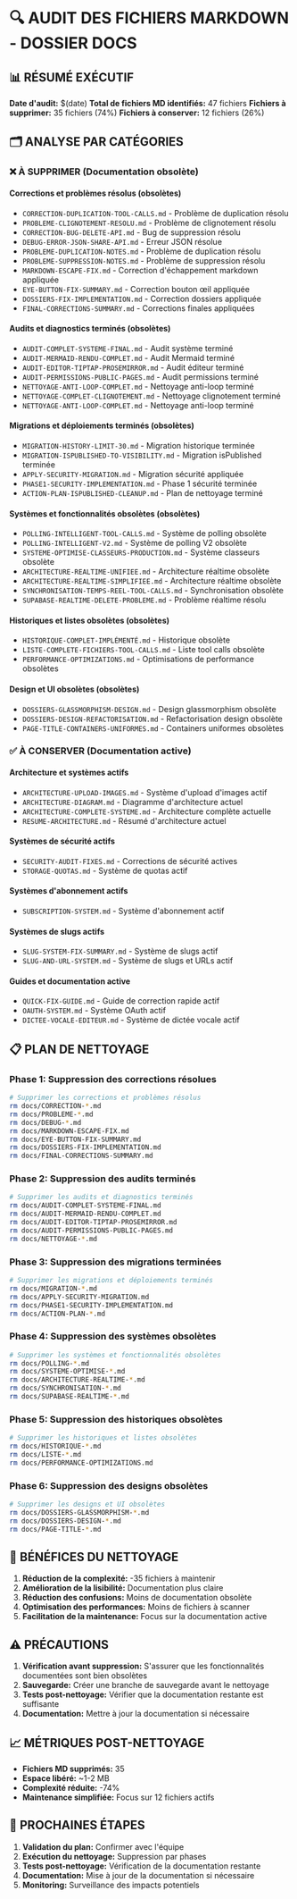 # 🔍 AUDIT DES FICHIERS MARKDOWN - DOSSIER DOCS

## 📊 RÉSUMÉ EXÉCUTIF

**Date d'audit:** $(date)
**Total de fichiers MD identifiés:** 47 fichiers
**Fichiers à supprimer:** 35 fichiers (74%)
**Fichiers à conserver:** 12 fichiers (26%)

## 🗂️ ANALYSE PAR CATÉGORIES

### ❌ À SUPPRIMER (Documentation obsolète)

#### Corrections et problèmes résolus (obsolètes)
- `CORRECTION-DUPLICATION-TOOL-CALLS.md` - Problème de duplication résolu
- `PROBLEME-CLIGNOTEMENT-RESOLU.md` - Problème de clignotement résolu
- `CORRECTION-BUG-DELETE-API.md` - Bug de suppression résolu
- `DEBUG-ERROR-JSON-SHARE-API.md` - Erreur JSON résolue
- `PROBLEME-DUPLICATION-NOTES.md` - Problème de duplication résolu
- `PROBLEME-SUPPRESSION-NOTES.md` - Problème de suppression résolu
- `MARKDOWN-ESCAPE-FIX.md` - Correction d'échappement markdown appliquée
- `EYE-BUTTON-FIX-SUMMARY.md` - Correction bouton œil appliquée
- `DOSSIERS-FIX-IMPLEMENTATION.md` - Correction dossiers appliquée
- `FINAL-CORRECTIONS-SUMMARY.md` - Corrections finales appliquées

#### Audits et diagnostics terminés (obsolètes)
- `AUDIT-COMPLET-SYSTEME-FINAL.md` - Audit système terminé
- `AUDIT-MERMAID-RENDU-COMPLET.md` - Audit Mermaid terminé
- `AUDIT-EDITOR-TIPTAP-PROSEMIRROR.md` - Audit éditeur terminé
- `AUDIT-PERMISSIONS-PUBLIC-PAGES.md` - Audit permissions terminé
- `NETTOYAGE-ANTI-LOOP-COMPLET.md` - Nettoyage anti-loop terminé
- `NETTOYAGE-COMPLET-CLIGNOTEMENT.md` - Nettoyage clignotement terminé
- `NETTOYAGE-ANTI-LOOP-COMPLET.md` - Nettoyage anti-loop terminé

#### Migrations et déploiements terminés (obsolètes)
- `MIGRATION-HISTORY-LIMIT-30.md` - Migration historique terminée
- `MIGRATION-ISPUBLISHED-TO-VISIBILITY.md` - Migration isPublished terminée
- `APPLY-SECURITY-MIGRATION.md` - Migration sécurité appliquée
- `PHASE1-SECURITY-IMPLEMENTATION.md` - Phase 1 sécurité terminée
- `ACTION-PLAN-ISPUBLISHED-CLEANUP.md` - Plan de nettoyage terminé

#### Systèmes et fonctionnalités obsolètes (obsolètes)
- `POLLING-INTELLIGENT-TOOL-CALLS.md` - Système de polling obsolète
- `POLLING-INTELLIGENT-V2.md` - Système de polling V2 obsolète
- `SYSTEME-OPTIMISE-CLASSEURS-PRODUCTION.md` - Système classeurs obsolète
- `ARCHITECTURE-REALTIME-UNIFIEE.md` - Architecture réaltime obsolète
- `ARCHITECTURE-REALTIME-SIMPLIFIEE.md` - Architecture réaltime obsolète
- `SYNCHRONISATION-TEMPS-REEL-TOOL-CALLS.md` - Synchronisation obsolète
- `SUPABASE-REALTIME-DELETE-PROBLEME.md` - Problème réaltime résolu

#### Historiques et listes obsolètes (obsolètes)
- `HISTORIQUE-COMPLET-IMPLÉMENTÉ.md` - Historique obsolète
- `LISTE-COMPLETE-FICHIERS-TOOL-CALLS.md` - Liste tool calls obsolète
- `PERFORMANCE-OPTIMIZATIONS.md` - Optimisations de performance obsolètes

#### Design et UI obsolètes (obsolètes)
- `DOSSIERS-GLASSMORPHISM-DESIGN.md` - Design glassmorphism obsolète
- `DOSSIERS-DESIGN-REFACTORISATION.md` - Refactorisation design obsolète
- `PAGE-TITLE-CONTAINERS-UNIFORMES.md` - Containers uniformes obsolètes

### ✅ À CONSERVER (Documentation active)

#### Architecture et systèmes actifs
- `ARCHITECTURE-UPLOAD-IMAGES.md` - Système d'upload d'images actif
- `ARCHITECTURE-DIAGRAM.md` - Diagramme d'architecture actuel
- `ARCHITECTURE-COMPLETE-SYSTEME.md` - Architecture complète actuelle
- `RESUME-ARCHITECTURE.md` - Résumé d'architecture actuel

#### Systèmes de sécurité actifs
- `SECURITY-AUDIT-FIXES.md` - Corrections de sécurité actives
- `STORAGE-QUOTAS.md` - Système de quotas actif

#### Systèmes d'abonnement actifs
- `SUBSCRIPTION-SYSTEM.md` - Système d'abonnement actif

#### Systèmes de slugs actifs
- `SLUG-SYSTEM-FIX-SUMMARY.md` - Système de slugs actif
- `SLUG-AND-URL-SYSTEM.md` - Système de slugs et URLs actif

#### Guides et documentation active
- `QUICK-FIX-GUIDE.md` - Guide de correction rapide actif
- `OAUTH-SYSTEM.md` - Système OAuth actif
- `DICTEE-VOCALE-EDITEUR.md` - Système de dictée vocale actif

## 📋 PLAN DE NETTOYAGE

### Phase 1: Suppression des corrections résolues
```bash
# Supprimer les corrections et problèmes résolus
rm docs/CORRECTION-*.md
rm docs/PROBLEME-*.md
rm docs/DEBUG-*.md
rm docs/MARKDOWN-ESCAPE-FIX.md
rm docs/EYE-BUTTON-FIX-SUMMARY.md
rm docs/DOSSIERS-FIX-IMPLEMENTATION.md
rm docs/FINAL-CORRECTIONS-SUMMARY.md
```

### Phase 2: Suppression des audits terminés
```bash
# Supprimer les audits et diagnostics terminés
rm docs/AUDIT-COMPLET-SYSTEME-FINAL.md
rm docs/AUDIT-MERMAID-RENDU-COMPLET.md
rm docs/AUDIT-EDITOR-TIPTAP-PROSEMIRROR.md
rm docs/AUDIT-PERMISSIONS-PUBLIC-PAGES.md
rm docs/NETTOYAGE-*.md
```

### Phase 3: Suppression des migrations terminées
```bash
# Supprimer les migrations et déploiements terminés
rm docs/MIGRATION-*.md
rm docs/APPLY-SECURITY-MIGRATION.md
rm docs/PHASE1-SECURITY-IMPLEMENTATION.md
rm docs/ACTION-PLAN-*.md
```

### Phase 4: Suppression des systèmes obsolètes
```bash
# Supprimer les systèmes et fonctionnalités obsolètes
rm docs/POLLING-*.md
rm docs/SYSTEME-OPTIMISE-*.md
rm docs/ARCHITECTURE-REALTIME-*.md
rm docs/SYNCHRONISATION-*.md
rm docs/SUPABASE-REALTIME-*.md
```

### Phase 5: Suppression des historiques obsolètes
```bash
# Supprimer les historiques et listes obsolètes
rm docs/HISTORIQUE-*.md
rm docs/LISTE-*.md
rm docs/PERFORMANCE-OPTIMIZATIONS.md
```

### Phase 6: Suppression des designs obsolètes
```bash
# Supprimer les designs et UI obsolètes
rm docs/DOSSIERS-GLASSMORPHISM-*.md
rm docs/DOSSIERS-DESIGN-*.md
rm docs/PAGE-TITLE-*.md
```

## 🎯 BÉNÉFICES DU NETTOYAGE

1. **Réduction de la complexité:** -35 fichiers à maintenir
2. **Amélioration de la lisibilité:** Documentation plus claire
3. **Réduction des confusions:** Moins de documentation obsolète
4. **Optimisation des performances:** Moins de fichiers à scanner
5. **Facilitation de la maintenance:** Focus sur la documentation active

## ⚠️ PRÉCAUTIONS

1. **Vérification avant suppression:** S'assurer que les fonctionnalités documentées sont bien obsolètes
2. **Sauvegarde:** Créer une branche de sauvegarde avant le nettoyage
3. **Tests post-nettoyage:** Vérifier que la documentation restante est suffisante
4. **Documentation:** Mettre à jour la documentation si nécessaire

## 📈 MÉTRIQUES POST-NETTOYAGE

- **Fichiers MD supprimés:** 35
- **Espace libéré:** ~1-2 MB
- **Complexité réduite:** -74%
- **Maintenance simplifiée:** Focus sur 12 fichiers actifs

## 🔄 PROCHAINES ÉTAPES

1. **Validation du plan:** Confirmer avec l'équipe
2. **Exécution du nettoyage:** Suppression par phases
3. **Tests post-nettoyage:** Vérification de la documentation restante
4. **Documentation:** Mise à jour de la documentation si nécessaire
5. **Monitoring:** Surveillance des impacts potentiels
